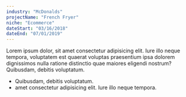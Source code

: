 ```yaml
---
industry: "McDonalds"
projectName: "French Fryer"
niche: "Ecommerce"
dateStart: "03/16/2018"
dateEnd: "07/01/2019"
---
```


Lorem ipsum dolor, sit amet consectetur adipisicing elit. Iure illo neque tempora, voluptatem est quaerat voluptas praesentium ipsa dolorem dignissimos nulla ratione distinctio quae maiores eligendi nostrum? Quibusdam, debitis voluptatum.

- Quibusdam, debitis voluptatum.
- amet consectetur adipisicing elit. Iure illo neque tempora.
